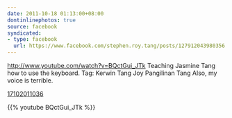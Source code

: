 ```yaml
---
date: 2011-10-18 01:13:00+08:00
dontinlinephotos: true
source: facebook
syndicated:
- type: facebook
  url: https://www.facebook.com/stephen.roy.tang/posts/127912043980356
---
```


http://www.youtube.com/watch?v=BQctGui_JTk Teaching Jasmine Tang how to use the keyboard. Tag: Kerwin Tang Joy Pangilinan Tang Also, my voice is terrible.

[17102011036](https://www.youtube.com/watch?v=BQctGui_JTk)



{{% youtube BQctGui_JTk %}}
